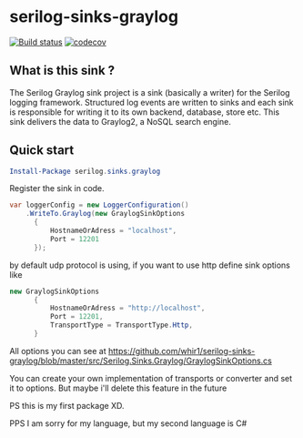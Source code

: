 # serilog-sinks-graylog

[![Build status](https://ci.appveyor.com/api/projects/status/jaxp1cti0yu5boq7?svg=true)](https://ci.appveyor.com/project/whir1/serilog-sinks-graylog)   [![codecov](https://codecov.io/gh/whir1/serilog-sinks-graylog/branch/master/graph/badge.svg)](https://codecov.io/gh/whir1/serilog-sinks-graylog)

## What is this sink ?
The Serilog Graylog sink project is a sink (basically a writer) for the Serilog logging framework. Structured log events are written to sinks and each sink is responsible for writing it to its own backend, database, store etc. This sink delivers the data to Graylog2, a NoSQL search engine.

## Quick start

```powershell
Install-Package serilog.sinks.graylog
```
Register the sink in code.
```csharp
var loggerConfig = new LoggerConfiguration()
    .WriteTo.Graylog(new GraylogSinkOptions
      {
          HostnameOrAdress = "localhost",
          Port = 12201
      });
```

by default udp protocol is using, if you want to use http define sink options like 

```csharp
new GraylogSinkOptions
      {
          HostnameOrAdress = "http://localhost",
          Port = 12201,
          TransportType = TransportType.Http,
      }
```

All options you can see at https://github.com/whir1/serilog-sinks-graylog/blob/master/src/Serilog.Sinks.Graylog/GraylogSinkOptions.cs

You can create your own implementation of transports or converter and set it to options. But maybe i'll delete this feature in the future

PS this is my first package XD.

PPS I am sorry for my language, but my second language is C#
